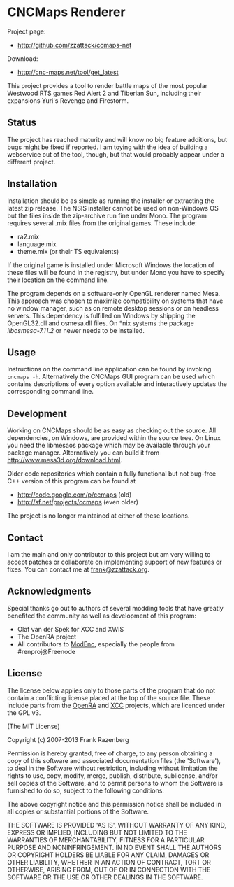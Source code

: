 CNCMaps Renderer
================
Project page:

* http://github.com/zzattack/ccmaps-net

Download:
* http://cnc-maps.net/tool/get_latest

This project provides a tool to render battle maps of the most popular Westwood RTS games Red Alert 2 and Tiberian Sun, including their expansions Yuri's Revenge and Firestorm.

Status
------
The project has reached maturity and will know no big feature additions, but bugs might be fixed if reported. I am toying with the idea of building a webservice out of the tool, though, but that would probably appear under a different project.

Installation
------------
Installation should be as simple as running the installer or extracting the latest zip release. The NSIS installer cannot be used on non-Windows OS but the files inside the zip-archive run fine under Mono.
The program requires several .mix files from the original games. These include:

* ra2.mix
* language.mix
* theme.mix
(or their TS equivalents)

If the original game is installed under Microsoft Windows the location of these files will be found in the registry, but under Mono you have to specify their location on the command line.

The program depends on a software-only OpenGL renderer named Mesa. This approach was chosen to maximize compatibility on systems that have no window manager, such as on remote desktop sessions or on headless servers. This dependency is fulfilled on Windows by shipping the OpenGL32.dll and osmesa.dll files. On *nix systems the package _libosmesa-7.11.2_ or newer needs to be installed.

Usage
-----
Instructions on the command line application can be found by invoking `cncmaps -h`. Alternatively the CNCMaps GUI program can be used which contains descriptions of every option available and interactively updates the corresponding command line.

Development
-----------
Working on CNCMaps should be as easy as checking out the source. All dependencies, on Windows, are provided within the source tree. On Linux you need the libmesaos package which may be available through your package manager. Alternatively you can build it from http://www.mesa3d.org/download.html.

Older code repositories which contain a fully functional but not bug-free C++ version of this program can be found at 

* http://code.google.com/p/ccmaps (old)
* http://sf.net/projects/ccmaps (even older)

The project is no longer maintained at either of these locations.

Contact
-------
I am the main and only contributor to this project but am very willing to accept patches or collaborate on implementing support of new features or fixes. You can contact me at frank@zzattack.org.

Acknowledgments
---------------
Special thanks go out to authors of several modding tools that have greatly benefited the community as well as development of this program:

* Olaf van der Spek for XCC and XWIS
* The OpenRA project
* All contributors to [ModEnc](http://modenc.renegadeprojects.com), especially the people from \#renproj@Freenode

License
-------
The license below applies only to those parts of the program that do not contain
a conflicting license placed at the top of the source file. These include parts
from the [OpenRA](http://github.com/OpenRA/OpenRA/) and [XCC](https://code.google.com/p/xcc/) projects,
which are licenced under the GPL v3.

(The MIT License)

Copyright (c) 2007-2013 Frank Razenberg

Permission is hereby granted, free of charge, to any person obtaining a copy of
this software and associated documentation files (the 'Software'), to deal in
the Software without restriction, including without limitation the rights to use,
copy, modify, merge, publish, distribute, sublicense, and/or sell copies of the
Software, and to permit persons to whom the Software is furnished to do so,
subject to the following conditions:

The above copyright notice and this permission notice shall be included in all
copies or substantial portions of the Software.

THE SOFTWARE IS PROVIDED 'AS IS', WITHOUT WARRANTY OF ANY KIND, EXPRESS OR
IMPLIED, INCLUDING BUT NOT LIMITED TO THE WARRANTIES OF MERCHANTABILITY, FITNESS
FOR A PARTICULAR PURPOSE AND NONINFRINGEMENT. IN NO EVENT SHALL THE AUTHORS OR
COPYRIGHT HOLDERS BE LIABLE FOR ANY CLAIM, DAMAGES OR OTHER LIABILITY, WHETHER
IN AN ACTION OF CONTRACT, TORT OR OTHERWISE, ARISING FROM, OUT OF OR IN
CONNECTION WITH THE SOFTWARE OR THE USE OR OTHER DEALINGS IN THE SOFTWARE.
